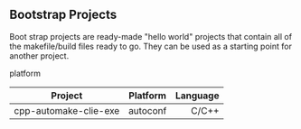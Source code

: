 ## Bootstrap Projects

Boot strap projects are ready-made "hello world" projects 
that contain all of the makefile/build files ready to 
go.  They can be used as a starting point for another 
project.

platform

| Project                 | Platform      | Language  |
| ----------------------  |:-------------:| -----:|
| cpp-automake-clie-exe      | autoconf   | C/C++ |

